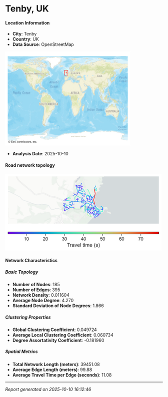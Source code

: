 # Tenby, UK

#### Location Information

- **City**: Tenby
- **Country**: UK
- **Data Source**: OpenStreetMap
<img src="Tenby_location.png" alt="Tenby Location Map" width="400" />

- **Analysis Date**: 2025-10-10

#### Road network topology

<img src="Tenby_network_map.png" alt="Tenby Road Network Map" width="500"/>

#### Network Characteristics

##### Basic Topology

- **Number of Nodes**: 185
- **Number of Edges**: 395
- **Network Density**: 0.011604
- **Average Node Degree**: 4.270
- **Standard Deviation of Node Degrees**: 1.866

##### Clustering Properties

- **Global Clustering Coefficient**: 0.049724
- **Average Local Clustering Coefficient**: 0.060734
- **Degree Assortativity Coefficient**: -0.181960

##### Spatial Metrics

- **Total Network Length (meters)**: 39451.08
- **Average Edge Length (meters)**: 99.88
- **Average Travel Time per Edge (seconds)**: 11.08

---
*Report generated on 2025-10-10 16:12:46*
